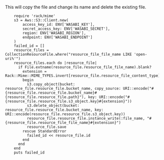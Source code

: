 This will copy the file and change its name and delete the existing file.

        require 'rack/mime'
        s3 = Aws::S3::Client.new(
            access_key_id: ENV['WASABI_KEY'],
            secret_access_key: ENV['WASABI_SECRET'],
            region: ENV['WASABI_REGION'],
            endpoint: ENV['WASABI_ENDPOINT']
        )
        failed_id = []
        resource_files = CollectionResourceFile.where("resource_file_file_name LIKE 'open-uri%'")
        resource_files.each do |resource_file|
          if File.extname(resource_file.resource_file_file_name).blank?
            extension = Rack::Mime::MIME_TYPES.invert[resource_file.resource_file_content_type]
            begin
              s3.copy_object(bucket: resource_file.resource_file.bucket_name, copy_source: URI::encode("#{resource_file.resource_file.bucket_name}#{resource_file.resource_file.path}"), key: URI::encode("#{resource_file.resource_file.s3_object.key}#{extension}"))
              s3.delete_object(bucket: resource_file.resource_file.bucket_name, key: URI::encode(resource_file.resource_file.s3_object.key))
              resource_file.resource_file.instance_write(:file_name, "#{resource_file.resource_file_file_name}#{extension}")
              resource_file.save
            rescue StandardError
              failed_id << resource_file.id
            end
          end
        end
        puts failed_id